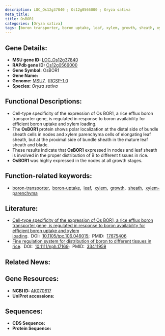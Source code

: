 ```yaml
---
description: LOC_Os12g37840 ; Os12g0566000 ; Oryza sativa
meta_title:
title: OsBOR1
categories: [Oryza sativa]
tags: [boron transporter, boron uptake, leaf, xylem, growth, sheath, xylem parenchyma]
---
```


## Gene Details:
- **MSU gene ID:** [LOC_Os12g37840](http://rice.uga.edu/cgi-bin/ORF_infopage.cgi?orf=LOC_Os12g37840)  
- **RAPdb gene ID:** [Os12g0566000](https://rapdb.dna.affrc.go.jp/locus/?name=Os12g0566000)  
- **Gene Symbol:** OsBOR1
- **Gene Name:**
- **Genome:**  [MSU7](http://rice.uga.edu/),&nbsp;&nbsp;[IRGSP-1.0](https://rapdb.dna.affrc.go.jp/download/irgsp1.html)
- **Species:** *Oryza sativa*

## Functional Descriptions:
   - Cell-type specificity of the expression of Os BOR1, a rice efflux boron transporter gene, is regulated in response to boron availability for efficient boron uptake and xylem loading.
   - The **OsBOR1** protein shows polar localization at the distal side of bundle sheath cells in nodes and xylem parenchyma cells of elongating leaf sheath, but at the proximal side of bundle sheath in the mature leaf sheath and blade.
   - These results indicate that **OsBOR1** expressed in nodes and leaf sheath is involved in the proper distribution of B to different tissues in rice.
   - **OsBOR1** was highly expressed in the nodes at all growth stages.

## Function-related keywords:
   - [boron-transporter](/tags/boron-transporter/),&nbsp;&nbsp;[boron-uptake](/tags/boron-uptake/),&nbsp;&nbsp;[leaf](/tags/leaf/),&nbsp;&nbsp;[xylem](/tags/xylem/),&nbsp;&nbsp;[growth](/tags/growth/),&nbsp;&nbsp;[sheath](/tags/sheath/),&nbsp;&nbsp;[xylem-parenchyma](/tags/xylem-parenchyma/)

## Literature:
   - [Cell-type specificity of the expression of Os BOR1, a rice efflux boron transporter gene, is regulated in response to boron availability for efficient boron uptake and xylem loading](https://www.doi.org/10.1105/tpc.106.049015).&nbsp;&nbsp;DOI:&nbsp;&nbsp;[10.1105/tpc.106.049015](https://www.doi.org/10.1105/tpc.106.049015);&nbsp;&nbsp;PMID:&nbsp;&nbsp;[17675406](https://pubmed.ncbi.nlm.nih.gov/17675406/)
   - [Fine regulation system for distribution of boron to different tissues in rice](https://www.doi.org/10.1111/nph.17169).&nbsp;&nbsp;DOI:&nbsp;&nbsp;[10.1111/nph.17169](https://www.doi.org/10.1111/nph.17169);&nbsp;&nbsp;PMID:&nbsp;&nbsp;[33411959](https://pubmed.ncbi.nlm.nih.gov/33411959/)

## Related News:

## Gene Resources:
- **NCBI ID:**  [AK070617](http://www.ncbi.nlm.nih.gov/nuccore/AK070617)
- **UniProt accessions:** [](https://www.uniprot.org/uniprotkb//entry)

## Sequences:
- **CDS Sequence:**
- **Protein Sequence:**
